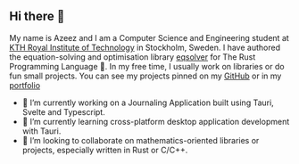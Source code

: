 ## Hi there 👋
My name is Azeez and I am a Computer Science and Engineering student at [KTH Royal Institute of Technology](https://www.kth.se/en) in Stockholm, Sweden. I have authored the equation-solving and optimisation library [eqsolver](https://github.com/AzeezDa/eqsolver) for The Rust Programming Language 🦀. In my free time, I usually work on libraries or do fun small projects. You can see my projects pinned on my [GitHub](https://github.com/AzeezDa) or in my [portfolio](https://azeezda.github.io/portfolio/)

- 🔭 I’m currently working on a Journaling Application built using Tauri, Svelte and Typescript.
- 🌱 I’m currently learning cross-platform desktop application development with Tauri.
- 👯 I’m looking to collaborate on mathematics-oriented libraries or projects, especially written in Rust or C/C++.
